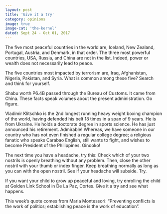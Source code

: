 ```yaml
---
layout: post
title: 'Give it a try'
category: opinions
image: true
image-cat: 'the-kernel'
dated: Sept 24 - Oct 01, 2017
---
```


The five most peaceful countries in the world are, Iceland, New Zealand, Portugal, Austria, and Denmark, in that order. The three most powerful countries, USA, Russia, and China are not in the list. Indeed, power or wealth does not necessarily lead to peace.

The five countries most impacted by terrorism are, Iraq, Afghanistan, Nigeria, Pakistan, and Syria. What is common among these five? Search and think for yourself.

Shabu worth P6.4B passed through the Bureau of Customs. It came from China. These facts speak volumes about the present administration. Go figure.

Vladimir Klitschko is the 2nd longest running heavy weight boxing champion of the world, having defended his belt 18 times in a span of 9 years. He is from Ukraine. He holds a doctorate degree in sports science. He has just announced his retirement. Admirable! Whereas, we have someone in our country who has not even finished a regular college degree; a religious fanatic who speaks Carabao English, still wants to fight, and wishes to become President of the Philippines. Ginooko!

The next time you have a headache, try this: Check which of your two nostrils is openly breathing without any problem. Then, close the other nostril with your thumb or index finger. Keep breathing normally as long as you can with the open nostril. See if your headache will subside. Try.

If you want your child to grow up peaceful and loving, try enrolling the child at Golden Link School in De La Paz, Cortes. Give it a try and see what happens.

This week’s quote comes from Maria Montessori:  “Preventing conflicts is the work of politics; establishing peace is the work of education”.
